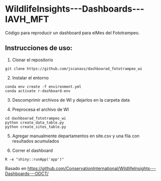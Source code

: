 # WildlifeInsights---Dashboards---IAVH_MFT

Código para reproducir un dashboard para elMes del Fototrampeo.

## Instrucciones de uso:

1. Clonar el repositorio 

```
git clone https://github.com/jscanass/dashboarad_fototrampeo_wi
```

2. Instalar el entorno

```
conda env create -f environment.yml
conda activate r-dashboard-env
```

3. Descomprimir archivos de WI y dejarlos en la carpeta data


4. Preprocesa el archivo de WI

```
cd dashboarad_fototrampeo_wi 
python create_data_table.py
python create_sites_table.py

```

5. Agregar manualmente departamentos en site.csv y una fila con resultados acumulados

6. Correr el dashboard

```
R -e "shiny::runApp('app')"

```

Basado en https://github.com/ConservationInternational/WildlifeInsights---Dashboards---DDCT/